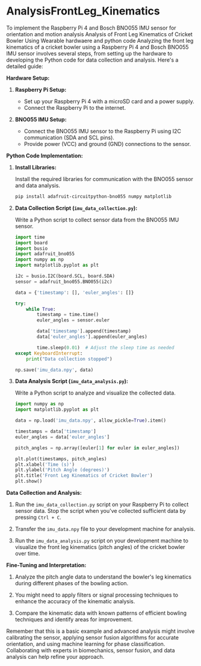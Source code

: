 # AnalysisFrontLeg_Kinematics
To implement the Raspberry Pi 4 and Bosch BNO055 IMU sensor for orientation and motion analysis Analysis of Front Leg Kinematics of Cricket Bowler Using Wearable   hardwaere and python code
Analyzing the front leg kinematics of a cricket bowler using a Raspberry Pi 4 and Bosch BNO055 IMU sensor involves several steps, from setting up the hardware to developing the Python code for data collection and analysis. Here's a detailed guide:

**Hardware Setup:**

1. **Raspberry Pi Setup:**

   - Set up your Raspberry Pi 4 with a microSD card and a power supply.
   - Connect the Raspberry Pi to the internet.

2. **BNO055 IMU Setup:**

   - Connect the BNO055 IMU sensor to the Raspberry Pi using I2C communication (SDA and SCL pins).
   - Provide power (VCC) and ground (GND) connections to the sensor.

**Python Code Implementation:**

1. **Install Libraries:**

   Install the required libraries for communication with the BNO055 sensor and data analysis.

   ```bash
   pip install adafruit-circuitpython-bno055 numpy matplotlib
   ```

2. **Data Collection Script (`imu_data_collection.py`):**

   Write a Python script to collect sensor data from the BNO055 IMU sensor.

   ```python
   import time
   import board
   import busio
   import adafruit_bno055
   import numpy as np
   import matplotlib.pyplot as plt

   i2c = busio.I2C(board.SCL, board.SDA)
   sensor = adafruit_bno055.BNO055(i2c)

   data = {'timestamp': [], 'euler_angles': []}

   try:
       while True:
           timestamp = time.time()
           euler_angles = sensor.euler

           data['timestamp'].append(timestamp)
           data['euler_angles'].append(euler_angles)

           time.sleep(0.01)  # Adjust the sleep time as needed
   except KeyboardInterrupt:
       print("Data collection stopped")

   np.save('imu_data.npy', data)
   ```

3. **Data Analysis Script (`imu_data_analysis.py`):**

   Write a Python script to analyze and visualize the collected data.

   ```python
   import numpy as np
   import matplotlib.pyplot as plt

   data = np.load('imu_data.npy', allow_pickle=True).item()

   timestamps = data['timestamp']
   euler_angles = data['euler_angles']

   pitch_angles = np.array([euler[1] for euler in euler_angles])

   plt.plot(timestamps, pitch_angles)
   plt.xlabel('Time (s)')
   plt.ylabel('Pitch Angle (degrees)')
   plt.title('Front Leg Kinematics of Cricket Bowler')
   plt.show()
   ```

**Data Collection and Analysis:**

1. Run the `imu_data_collection.py` script on your Raspberry Pi to collect sensor data. Stop the script when you've collected sufficient data by pressing `Ctrl + C`.

2. Transfer the `imu_data.npy` file to your development machine for analysis.

3. Run the `imu_data_analysis.py` script on your development machine to visualize the front leg kinematics (pitch angles) of the cricket bowler over time.

**Fine-Tuning and Interpretation:**

1. Analyze the pitch angle data to understand the bowler's leg kinematics during different phases of the bowling action.
   
2. You might need to apply filters or signal processing techniques to enhance the accuracy of the kinematic analysis.

3. Compare the kinematic data with known patterns of efficient bowling techniques and identify areas for improvement.

Remember that this is a basic example and advanced analysis might involve calibrating the sensor, applying sensor fusion algorithms for accurate orientation, and using machine learning for phase classification. Collaborating with experts in biomechanics, sensor fusion, and data analysis can help refine your approach.
